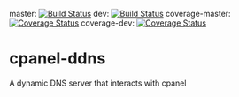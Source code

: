 master: [![Build Status](https://travis-ci.org/drazisil/cpanel_ddns.svg?branch=master)](https://travis-ci.org/drazisil/cpanel_ddns) dev: [![Build Status](https://travis-ci.org/drazisil/cpanel_ddns.svg?branch=dev)](https://travis-ci.org/drazisil/cpanel_ddns) coverage-master: [![Coverage Status](https://coveralls.io/repos/drazisil/cpanel_ddns/badge.svg?branch=dev&service=github)](https://coveralls.io/github/drazisil/cpanel_ddns?branch=master) coverage-dev: [![Coverage Status](https://coveralls.io/repos/drazisil/cpanel_ddns/badge.svg?branch=dev&service=github)](https://coveralls.io/github/drazisil/cpanel_ddns?branch=dev)

cpanel-ddns
===========

A dynamic DNS server that interacts with cpanel
